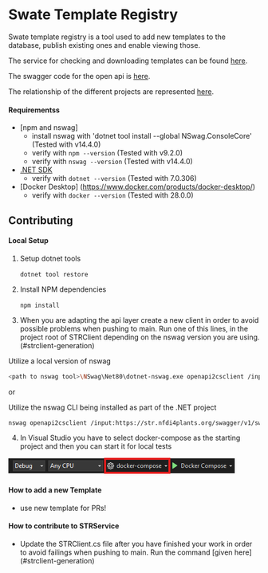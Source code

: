 # Swate Template Registry

Swate template registry is a tool used to add new templates to the database, publish existing ones and enable viewing those.

The service for checking and downloading templates can be found [here](https://str.nfdi4plants.org/).

The swagger code for the open api is [here](https://str.nfdi4plants.org/swagger/index.html).

The relationship of the different projects are represented [here](https://github.com/nfdi4plants/Swate-templates/tree/str/src).

#### Requirementss

- [npm and nswag]
    - install nswag with 'dotnet tool install --global NSwag.ConsoleCore' (Tested with v14.4.0)
    - verify with `npm --version` (Tested with v9.2.0)
    - verify with `nswag --version` (Tested with v14.4.0)
- [.NET SDK](https://dotnet.microsoft.com/en-us/download)
    - verify with `dotnet --version` (Tested with 7.0.306)
-  [Docker Desktop] (https://www.docker.com/products/docker-desktop/)
    - verify with `docker --version` (Tested with 28.0.0)

## Contributing

#### Local Setup

1. Setup dotnet tools

   `dotnet tool restore`

2. Install NPM dependencies
   
    `npm install`

3. When you are adapting the api layer create a new client in order to avoid possible problems when pushing to main. Run one of this lines, in the project root of STRClient depending on the nswag version you are using.(#strclient-generation)


Utilize a local version of nswag

```bash
<path to nswag tool>\NSwag\Net80\dotnet-nswag.exe openapi2csclient /input:https://str.nfdi4plants.org/swagger/v1/swagger.json /namespace:STRClient /output:STRClient.cs
```

or

Utilize the nswag CLI being installed as part of the .NET project

```bash
nswag openapi2csclient /input:https://str.nfdi4plants.org/swagger/v1/swagger.json /output:STRClient.cs /namespace:STRClient
```

4. In Visual Studio you have to select docker-compose as the starting project and then you can start it for local tests

![Logo](images/SelectDockerDesktop.png)

#### How to add a new Template

* use new template for PRs!

#### How to contribute to STRService

* Update the STRClient.cs file after you have finished your work in order to avoid failings when pushing to main. Run the command [given here] (#strclient-generation)

